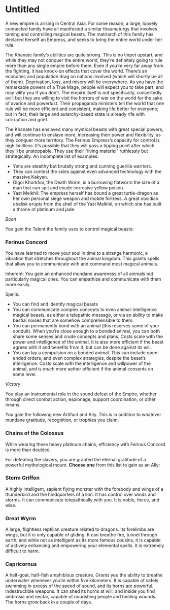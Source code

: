 # Untitled

A new empire is arising in Central Asia. For some reason, a large, loosely connected family have all manifested a similar thaumaturgy that involves taming and controlling magical beasts. The matriarch of this family has declared herself an Empress, and seeks to bring the entire world under her rule.

The Khanate family’s abilities are quite strong. This is no tinpot upstart, and while they may not conquer the entire world, they’re definitely going to rule more than any single empire before them. Even if you’re very far away from the fighting, it has knock-on effects that cover the world. There’s an economic and population drag on nations involved (which will shortly be all of them). Deprivation, loss, and misery will be everywhere. As you have the remarkable powers of a True Mage, people will expect you to take part, and may vilify you if you don’t. The empire itself is not specifically, concertedly evil; but they are willing to visit the horrors of war on the world for the sake of avarice and powerlust. Their propaganda ministers tell the world that one rule will be more efficient and consistent, making life better for everyone; but in fact, their large and autarchy-based state is already rife with corruption and grief.

The Khanate has enslaved many mystical beasts with great special powers, and will continue to enslave more, increasing their power and flexibility, as they conquer more territory. The Ferinus Empress’s capacity for control is nigh limitless. It’s possible that they will pass a tipping point after which they’ll be unstoppable. They use their “living materiel” ruthlessly but strategically. An incomplete list of examples:

- Yetis are stealthy but brutally strong and cunning guerilla warriors.
- They can contest the skies against even advanced technology with the massive Kakyen.
- Olgoi Khorkhoi, the Death Worm, is a burrowing flatworm the size of a man that can spit and exude corrosive yellow poison.
- Yast Melkhii: The empress herself has bound a great turtle-dragon as her own personal siege weapon and mobile fortress. A great obsidian obelisk erupts from the shell of the Yast Melkhii, on which she has built a throne of platinum and jade.

*Boon*

You gain the Talent the family uses to control magical beasts:

### Ferinus Concord

You have learned to move your soul in time to a strange harmonic, a vibration that stretches throughout the animal kingdom. This grants spells that allow you to communicate with and command most magical animals.

Inherent: You gain an enhanced mundane awareness of all animals but particularly magical ones. You can empathize and communicate with them more easily.

Spells:

- You can find and identify magical beasts
- You can communicate complex concepts to even animal-intelligence magical beasts, as either a telepathic message, or via an ability to make bestial noises that are somehow comprehensible to them.
- You can permanently bond with an animal (this reserves some of your conduit). When you’re close enough to a bonded animal, you can both share some senses and crude concepts and plans. Costs scale with the power and intelligence of the animal. It is also more efficient if the beast agrees with it and benefits from it, but can be done against its will.
- You can lay a compulsion on a bonded animal. This can include open-ended orders, and even complex strategies, despite the beast’s intelligence. Costs scale with the intelligence and willpower of the animal, and is *much* more aether efficient if the animal consents on some level.

*Victory*

You play an instrumental role in the sound defeat of the Empire, whether through direct combat action, espionage, support coordination, or other means.

You gain the following new Artifact and Ally. This is in addition to whatever mundane gratitude, recognition, or trophies you claim.

### Chains of the Colossus

While wearing these heavy platinum chains, efficiency with Ferinus Concord is more than doubled.

For defeating the slavers, you are granted the eternal gratitude of a powerful mythological mount. **Choose one** from this list to gain as an Ally:

### Storm Griffon

A highly intelligent, sapient flying monster with the forebody and wings of a thunderbird and the hindquarters of a lion. It has control over winds and storms. It can communicate telepathically with you. It is noble, fierce, and wise.

### Great Wyrm

A large, flightless reptilian creature related to dragons. Its forelimbs are wings, but it is only capable of gliding. It can breathe fire, tunnel through earth, and while not as intelligent as its more famous cousins, it is capable of actively enhancing and empowering your elemental spells. It is extremely difficult to harm.

### Capricornus

A half-goat, half-fish amphibious creature. Grants you the ability to breathe underwater whenever you’re within five kilometers. It is capable of safely swimming in excess of the speed of sound, and its horns are powerful, indestructible weapons. It can shed its horns at will, and inside you find ambrosia and nectar, capable of nourishing people and healing wounds. The horns grow back in a couple of days.